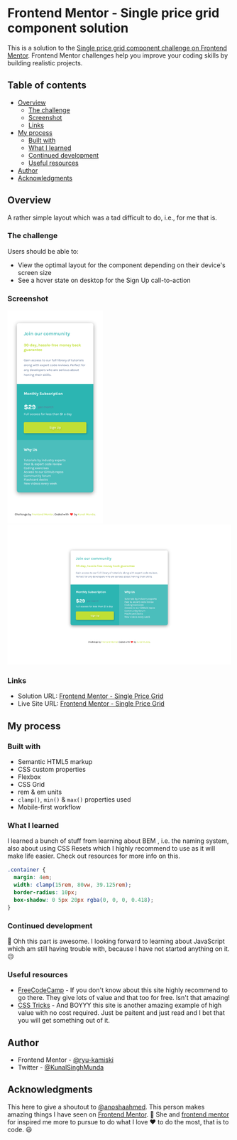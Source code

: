 # Frontend Mentor - Single price grid component solution

This is a solution to the [Single price grid component challenge on Frontend Mentor](https://www.frontendmentor.io/challenges/single-price-grid-component-5ce41129d0ff452fec5abbbc). Frontend Mentor challenges help you improve your coding skills by building realistic projects. 

## Table of contents

- [Overview](#overview)
  - [The challenge](#the-challenge)
  - [Screenshot](#screenshot)
  - [Links](#links)
- [My process](#my-process)
  - [Built with](#built-with)
  - [What I learned](#what-i-learned)
  - [Continued development](#continued-development)
  - [Useful resources](#useful-resources)
- [Author](#author)
- [Acknowledgments](#acknowledgments)

## Overview
A rather simple layout which was a tad difficult to do, i.e., for me that is.

### The challenge

Users should be able to:

- View the optimal layout for the component depending on their device's screen size
- See a hover state on desktop for the Sign Up call-to-action

### Screenshot

![Mobile Solution](./SolutionScreenshot/MobileSolution.png)
![Desktop Solution](./SolutionScreenshot/DesktopSolution.png)

### Links

- Solution URL: [Frontend Mentor - Single Price Grid](https://your-solution-url.com)
- Live Site URL: [Frontend Mentor - Single Price Grid](https://your-live-site-url.com)

## My process

### Built with

- Semantic HTML5 markup
- CSS custom properties
- Flexbox
- CSS Grid
- rem & em units 
- `clamp()`, `min()` & `max()` properties used
- Mobile-first workflow

### What I learned

I learned a bunch of stuff from learning about BEM , i.e. the naming system, also about using CSS Resets which I highly recommend to use as it will make life easier. Check out resources for more info on this.

```css
.container {
  margin: 4em;
  width: clamp(15rem, 80vw, 39.125rem);
  border-radius: 10px;
  box-shadow: 0 5px 20px rgba(0, 0, 0, 0.418);
}
```
### Continued development

💠 Ohh this part is awesome. I looking forward to learning about JavaScript which am still having trouble with, because I have not started anything on it. 😥

### Useful resources

- [FreeCodeCamp](https://www.freecodecamp.org) - If you don't know about this site highly recommend to go there. They give lots of value and that too for free. Isn't that amazing!
- [CSS Tricks](https://www.css-tricks.com) - And BOYYY this site is another amazing example of high value with no cost required. Just be paitent and just read and I bet that you will get something out of it.
<!-- !Add sites decided -->
## Author

<!-- - Website - [Add your name here](https://www.your-site.com) -->
- Frontend Mentor - [@ryu-kamiski](https://www.frontendmentor.io/profile/ryu-kamiski)
- Twitter - [@KunalSinghMunda](https://www.twitter.com/KunalSinghMunda)
## Acknowledgments

This here to give a shoutout to [@anoshaahmed](https://www.frontendmentor.io/profile/anoshaahmed). This person makes amazing things I have seen on [Frontend Mentor](https://www.frontendmentor.io). 🚀 She and [frontend mentor](https://www.frontendmentor.io) for inspired me more to pursue to do what I love ❤️ to do the most, that is to code. 😃
